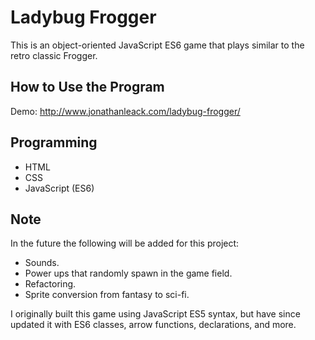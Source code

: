 # Ladybug Frogger
This is an object-oriented JavaScript ES6 game that plays similar to the retro classic Frogger.

## How to Use the Program
Demo: http://www.jonathanleack.com/ladybug-frogger/

## Programming
* HTML
* CSS
* JavaScript (ES6)

## Note
In the future the following will be added for this project:

* Sounds.
* Power ups that randomly spawn in the game field.
* Refactoring.
* Sprite conversion from fantasy to sci-fi.

I originally built this game using JavaScript ES5 syntax, but have since updated it with ES6 classes, arrow functions, declarations, and more.
